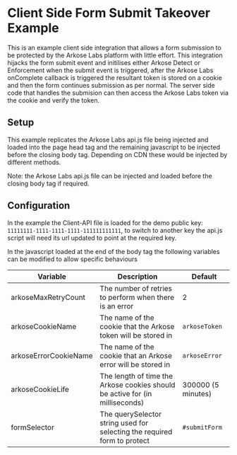 # Client Side Form Submit Takeover Example

This is an example client side integration that allows a form submission to be protected by the Arkose Labs platform with little effort. This integration hijacks the form submit event and initilises either Arkose Detect or Enforcement when the submit event is triggered, after the Arkose Labs onComplete callback is triggered the resultant token is stored on a cookie and then the form continues submission as per normal. The server side code that handles the submision can then access the Arkose Labs token via the cookie and verify the token.

## Setup

This example replicates the Arkose Labs api.js file being injected and loaded into the page head tag and the remaining javascript to be injected before the closing body tag. Depending on CDN these would be injected by different methods.

Note: the Arkose Labs api.js file can be injected and loaded before the closing body tag if required.

## Configuration
In the example the Client-API file is loaded for the demo public key: `11111111-1111-1111-1111-111111111111`, to switch to another key the api.js script will need its url updated to point at the required key.

In the javascript loaded at the end of the body tag the following variables can be modified to allow specific behaviours

| Variable                  | Description                                                                  | Default            |
| ------------------------- | ---------------------------------------------------------------------------- | ------------------ |
| arkoseMaxRetryCount       | The number of retries to perform when there is an error                      | 2                  |
| arkoseCookieName          | The name of the cookie that the Arkose token will be stored in               | `arkoseToken`      |
| arkoseErrorCookieName     | The name of the cookie that an Arkose error will be stored in                | `arkoseError`      |
| arkoseCookieLife          | The length of time the Arkose cookies should be active for (in milliseconds) | 300000 (5 minutes) |
| formSelector              | The querySelector string used for selecting the required form to protect     | `#submitForm`      |

